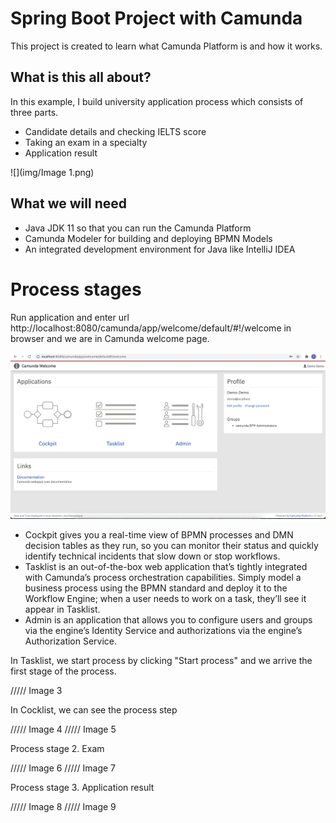 # Spring Boot Project with Camunda

This project is created to learn what Camunda Platform is  and how it works.

## What is this all about?

In this example, I build university application process which consists of three parts.

- Candidate details and checking IELTS score
- Taking an exam in a specialty
- Application result

![](img/Image 1.png)

## What we will need

 - Java JDK 11 so that you can run the Camunda Platform
 - Camunda Modeler for building and deploying BPMN Models
 - An integrated development environment for Java like IntelliJ IDEA

# Process stages

Run application and enter url http://localhost:8080/camunda/app/welcome/default/#!/welcome in browser and we are in Camunda welcome page.

![](img/img2.png)

 - Cockpit gives you a real-time view of BPMN processes and DMN decision tables as they run, so you can monitor their status and quickly identify technical incidents that slow down or stop workflows.
 - Tasklist is an out-of-the-box web application that’s tightly integrated with Camunda’s process orchestration capabilities. Simply model a business process using the BPMN standard and deploy it to the Workflow Engine; when a user needs to work on a task, they’ll see it appear in Tasklist.
 - Admin is an application that allows you to configure users and groups via the engine’s Identity Service and authorizations via the engine’s Authorization Service.

In Tasklist, we start process by clicking "Start process" and we arrive the first stage of the process.

///// Image 3

In Cocklist, we can see the process step

///// Image 4
///// Image 5

Process stage 2. Exam

///// Image 6
///// Image 7

Process stage 3. Application result

///// Image 8
///// Image 9

